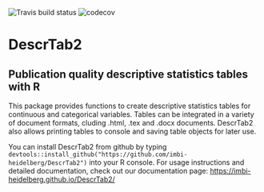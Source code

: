 ![Travis build status](https://travis-ci.com/imbi-heidelberg/DescrTab2.svg?branch=master)
![[codecov](https://codecov.io/gh/imbi-heidelberg/DescrTab2/branch/master/graph/badge.svg)](https://codecov.io/gh/imbi-heidelberg/DescrTab2)

# DescrTab2
## Publication quality descriptive statistics tables with R

This package provides functions to create descriptive statistics tables for continuous and categorical variables. Tables can be integrated in a variety of document formats, cluding .html, .tex and .docx documents. DescrTab2 also allows printing tables to console and saving table objects for later use.

You can install DescrTab2 from github by typing `devtools::install_github("https://github.com/imbi-heidelberg/DescrTab2")` into your R console.
For usage instructions and detailed documentation, check out our documentation page: https://imbi-heidelberg.github.io/DescrTab2/
